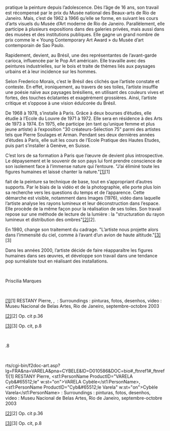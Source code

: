  <!--\[if \!mso\]><style>v\:\* \{behavior:url\(\#default\#VML\);\} o\:\* \{behavior:url\(\#default\#VML\);\} w\:\* \{behavior:url\(\#default\#VML\);\} \.shape \{behavior:url\(\#default\#VML\);\} </style><\!\[endif\]--><!--\[if gte mso 9\]><xml> <o:DocumentProperties> <o:Author>MarquesP</o:Author> <o:LastAuthor>MarquesP</o:LastAuthor> <o:Revision>2</o:Revision> <o:TotalTime>4</o:TotalTime> <o:Created>2008\-09\-16T09:12:00Z</o:Created> <o:LastSaved>2008\-09\-16T09:12:00Z</o:LastSaved> <o:Pages>1</o:Pages> <o:Words>609</o:Words> <o:Characters>3413</o:Characters> <o:Company>Centre Pompidou</o:Company> <o:Lines>49</o:Lines> <o:Paragraphs>5</o:Paragraphs> <o:CharactersWithSpaces>4017</o:CharactersWithSpaces> <o:Version>11\.9999</o:Version> </o:DocumentProperties></xml><\!\[endif\]--><!--\[if gte mso 9\]><xml> <w:WordDocument> <w:HyphenationZone>21</w:HyphenationZone> <w:PunctuationKerning/> <w:ValidateAgainstSchemas/> <w:SaveIfXMLInvalid>false</w:SaveIfXMLInvalid> <w:IgnoreMixedContent>false</w:IgnoreMixedContent> <w:AlwaysShowPlaceholderText>false</w:AlwaysShowPlaceholderText> <w:Compatibility>  <w:BreakWrappedTables/>  <w:SnapToGridInCell/>  <w:WrapTextWithPunct/>  <w:UseAsianBreakRules/>  <w:DontGrowAutofit/> </w:Compatibility> <w:BrowserLevel>MicrosoftInternetExplorer4</w:BrowserLevel> </w:WordDocument></xml><\!\[endif\]--><!--\[if gte mso 9\]><xml> <w:LatentStyles DefLockedState="false" LatentStyleCount="156"> </w:LatentStyles></xml><\!\[endif\]--><!--\[if \!mso\]><object classid="clsid:38481807\-CA0E\-42D2\-BF39\-B33AF135CC4D" id=ieooui></object><style>st1\:\*\{behavior:url\(\#ieooui\) \} </style><\!\[endif\]--><!-- /\* Style Definitions \*/ p\.MsoNormal, li\.MsoNormal, div\.MsoNormal \{mso\-style\-parent:""; margin:0cm; margin\-bottom:\.0001pt; mso\-pagination:widow\-orphan; font\-size:12\.0pt; font\-family:"Times New Roman"; mso\-fareast\-font\-family:"Times New Roman";\} p\.MsoFootnoteText, li\.MsoFootnoteText, div\.MsoFootnoteText \{mso\-margin\-top\-alt:auto; margin\-right:0cm; mso\-margin\-bottom\-alt:auto; margin\-left:0cm; mso\-pagination:widow\-orphan; font\-size:12\.0pt; font\-family:"Times New Roman"; mso\-fareast\-font\-family:"Times New Roman"; color:\#CCFFFF;\} p\.MsoHeader, li\.MsoHeader, div\.MsoHeader \{margin:0cm; margin\-bottom:\.0001pt; mso\-pagination:widow\-orphan; tab\-stops:center 8\.0cm right 16\.0cm; font\-size:12\.0pt; font\-family:"Times New Roman"; mso\-fareast\-font\-family:"Times New Roman";\} p\.MsoFooter, li\.MsoFooter, div\.MsoFooter \{margin:0cm; margin\-bottom:\.0001pt; mso\-pagination:widow\-orphan; tab\-stops:center 8\.0cm right 16\.0cm; font\-size:12\.0pt; font\-family:"Times New Roman"; mso\-fareast\-font\-family:"Times New Roman";\} /\* Page Definitions \*/ @page \{mso\-footnote\-separator:url\("VARELA\-Cybele\_fichiers/header\.htm"\) fs; mso\-footnote\-continuation\-separator:url\("VARELA\-Cybele\_fichiers/header\.htm"\) fcs; mso\-endnote\-separator:url\("VARELA\-Cybele\_fichiers/header\.htm"\) es; mso\-endnote\-continuation\-separator:url\("VARELA\-Cybele\_fichiers/header\.htm"\) ecs;\} @page Section1 \{size:595\.3pt 841\.9pt; margin:70\.85pt 70\.85pt 70\.85pt 70\.85pt; mso\-header\-margin:35\.4pt; mso\-footer\-margin:35\.4pt; mso\-header:url\("VARELA\-Cybele\_fichiers/header\.htm"\) h1; mso\-paper\-source:0;\} div\.Section1 \{page:Section1;\} --><!--\[if gte mso 10\]><style> /\* Style Definitions \*/ table\.MsoNormalTable \{mso\-style\-name:"Tableau Normal"; mso\-tstyle\-rowband\-size:0; mso\-tstyle\-colband\-size:0; mso\-style\-noshow:yes; mso\-style\-parent:""; mso\-padding\-alt:0cm 5\.4pt 0cm 5\.4pt; mso\-para\-margin:0cm; mso\-para\-margin\-bottom:\.0001pt; mso\-pagination:widow\-orphan; font\-size:10\.0pt; font\-family:"Times New Roman"; mso\-ansi\-language:\#0400; mso\-fareast\-language:\#0400; mso\-bidi\-language:\#0400;\} </style><\!\[endif\]-->   

 pratique la peinture depuis l’adolescence\. Dès l’âge de 16 ans, son travail est récompensé par le prix du Musée national des Beaux\-arts de Rio de Janeiro\. Mais, c’est de 1962 à 1966 qu’elle se forme, en suivant les cours d’arts visuels du Musée d’Art moderne de Rio de Janeiro\. Parallèlement, elle participe à plusieurs expositions dans des galeries privées, mais aussi dans des musées et des institutions publiques\. Elle gagne un grand nombre de prix comme le «&nbsp;Young Contemporary Art Award&nbsp;» du Musée d’art contemporain de Sao Paulo\.

 

Rapidement,  devient, au Brésil, une des représentantes de l’avant\-garde carioca, influencée par le Pop Art américain\. Elle travaille avec des peintures industrielles, sur le bois et traite de thèmes liés aux paysages urbains et à leur incidence sur les hommes\. 

 

Selon Frederico Morais, c’est le Brésil des clichés que l’artiste constate et conteste\. En effet, ironiquement, au travers de ses toiles, l’artiste insuffle une poésie naïve aux paysages brésiliens, en utilisant des couleurs vives et fortes, des touches éclatantes et exagérément grossières\. Ainsi, l’artiste critique et s’oppose à une vision édulcorée du Brésil\. 

 

De 1968 à 1978,  s’installe à Paris\. Grâce à deux bourses d’études, elle étudie à l’Ecole du Louvre de 1971 à 1972\. Elle sera en résidence à des Arts de 1973 à 1974\. En 1975, elle participe \(en tant qu’unique femme et plus jeune artiste\) à l’exposition &quot;30 créateurs\-Sélection 75&quot; parmi des artistes tels que Pierre Soulages et Arman\. Pendant ses deux dernières années d’études à Paris, elle suit les cours de l’Ecole Pratique des Hautes Etudes, puis part s’installer à Genève, en Suisse\.

 

C’est lors de sa formation à Paris que l’œuvre de devient plus introspective\. Le dépaysement et le souvenir de son pays lui font prendre conscience de son isolement face à l’immense nature qui l’entoure\. &quot;J’ai éliminé toute les figures humaines et laissé chanter la nature\.&quot;[\[1\]](http://vasarely/newmedia-arts/cgi-bin/f2doc-art\.asp?lg=FRA&amp;na=VARELA&amp;pna=CYBELE&amp;ID=D010586&amp;DOC=bio\#_ftn1\#_ftn1)\[1\]

 

 fait de la peinture sa technique de base, tout en s’appropriant d’autres supports\. Par le biais de la vidéo et de la photographie, elle porte plus loin sa recherche vers les questions du temps et de l’apparence\. Cette démarche est visible, notamment dans Images \(1976\), vidéo dans laquelle l’artiste analyse les rayons lumineux et leur déconstruction dans l’espace\. Elle procède de la même façon pour la réalisation de ses toiles\. Son travail repose sur une méthode de lecture de la lumière&nbsp;: la &quot;structuration du rayon lumineux et distribution des ombres&quot;[\[2\]](http://vasarely/newmedia-arts/cgi-bin/f2doc-art\.asp?lg=FRA&amp;na=VARELA&amp;pna=CYBELE&amp;ID=D010586&amp;DOC=bio\#_ftn2\#_ftn2)\[2\]\. 

 

En 1980, change son traitement du cadrage\. &quot;L’artiste nous projette alors dans l’immensité du ciel, comme à l’avant d’un avion de haute altitude\.&quot;[\[3\]](http://vasarely/newmedia-arts/cgi-bin/f2doc-art\.asp?lg=FRA&amp;na=VARELA&amp;pna=CYBELE&amp;ID=D010586&amp;DOC=bio\#_ftn3\#_ftn3)\[3\]

 

Dans les années 2000, l’artiste décide de faire réapparaître les figures humaines dans ses œuvres, et développe son travail dans une tendance pop surréaliste tout en réalisant des installations\. 

 

&nbsp;

 

Priscilia Marques

 

  
&nbsp; 

  

  

[\[1\]](http://vasarely/newmedia-arts/cgi-bin/f2doc-art\.asp?lg=FRA&amp;na=VARELA&amp;pna=CYBELE&amp;ID=D010586&amp;DOC=bio\#_ftnref1\#_ftnref1)\[1\] RESTANY Pierre, , &nbsp;: Surroundings&nbsp;: pinturas, fotos, desenhos, video&nbsp;: Museu Nacional de Belas Artes, Rio de Janeiro, septembre\-octobre 2003

 

[\[2\]](http://vasarely/newmedia-arts/cgi-bin/f2doc-art\.asp?lg=FRA&amp;na=VARELA&amp;pna=CYBELE&amp;ID=D010586&amp;DOC=bio\#_ftnref2\#_ftnref2)\[2\] Op\. cit p\.36

 

[\[3\]](http://vasarely/newmedia-arts/cgi-bin/f2doc-art\.asp?lg=FRA&amp;na=VARELA&amp;pna=CYBELE&amp;ID=D010586&amp;DOC=bio\#_ftnref3\#_ftnref3)\[3\] Op\. cit, p\.8

 

&nbsp;

   .8

 

&nbsp;

   rts/cgi-bin/f2doc-art\.asp?lg=FRA&amp;na=VARELA&amp;pna=CYBELE&amp;ID=D010586&amp;DOC=bio\#_ftnref1\#_ftnref1)\[1\] RESTANY Pierre, <st1:PersonName ProductID="VARELA Cyb&\#65512;le" w:st="on">VARELA Cybèle</st1:PersonName>, <st1:PersonName ProductID="Cyb&\#65512;le Varela" w:st="on">Cybèle Varela</st1:PersonName>&nbsp;: Surroundings&nbsp;: pinturas, fotos, desenhos, video&nbsp;: Museu Nacional de Belas Artes, Rio de Janeiro, septembre\-octobre 2003

 

[]()[\[2\]](http://vasarely/newmedia-arts/cgi-bin/f2doc-art\.asp?lg=FRA&amp;na=VARELA&amp;pna=CYBELE&amp;ID=D010586&amp;DOC=bio\#_ftnref2\#_ftnref2)\[2\] Op\. cit p\.36

 

[]()[\[3\]](http://vasarely/newmedia-arts/cgi-bin/f2doc-art\.asp?lg=FRA&amp;na=VARELA&amp;pna=CYBELE&amp;ID=D010586&amp;DOC=bio\#_ftnref3\#_ftnref3)\[3\] Op\. cit, p\.8

 


   
